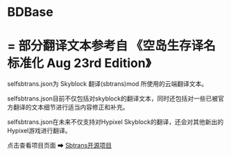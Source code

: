 # BDBase

=
部分翻译文本参考自
《空岛生存译名标准化 Aug 23rd Edition》
==
selfsbtrans.json为 Skyblock 翻译(sbtrans)mod 所使用的云端翻译文本。

selfsbtrans.json目前不仅包括对skyblock的翻译文本，同时还包括对一些已被官方翻译的文本细节进行适当内容修正和补充。

selfsbtrans.json在未来不仅支持对Hypixel Skyblock的翻译，还会对其他新出的Hypixel游戏进行翻译。

点击查看项目页面 ➡ [Sbtrans开源项目](https://github.com/wysb233/sbtrans)
